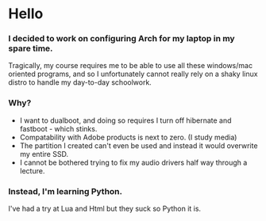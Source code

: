 # Hello

### I decided to work on configuring Arch for my laptop in my spare time.

Tragically, my course requires me to be able to use all these windows/mac oriented programs, and so I unfortunately cannot really rely on a shaky linux distro to handle my day-to-day schoolwork.

### Why?

- I want to dualboot, and doing so requires I turn off hibernate and fastboot - which stinks.
- Compatability with Adobe products is next to zero. (I study media)
- The partition I created can't even be used and instead it would overwrite my entire SSD.
- I cannot be bothered trying to fix my audio drivers half way through a lecture.


### Instead, I'm learning Python.
I've had a try at Lua and Html but they suck so Python it is.




<!--
**JohnSilentHill/johnsilenthill** is a ✨ _special_ ✨ repository because its `README.md` (this file) appears on your GitHub profile.

Here are some ideas to get you started:

- 🔭 I’m currently working on ...
- 🌱 I’m currently learning ...
- 👯 I’m looking to collaborate on ...
- 🤔 I’m looking for help with ...
- 💬 Ask me about ...
- 📫 How to reach me: ...
- 😄 Pronouns: ...
- ⚡ Fun fact: ...
-->

